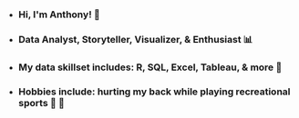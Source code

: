 - ### Hi, I'm Anthony! 👋
- ### Data Analyst, Storyteller, Visualizer, & Enthusiast 📊
- ### My data skillset includes: R, SQL, Excel, Tableau, & more 🧰
- ### Hobbies include: hurting my back while playing recreational sports 🏐 🎾
<!--
**AnthonysAnalysis/AnthonysAnalysis** is a ✨ _special_ ✨ repository because its `README.md` (this file) appears on your GitHub profile.

Here are some ideas to get you started:

- 🔭 I’m currently working on ...
- 🌱 I’m currently learning ...
- 👯 I’m looking to collaborate on ...
- 🤔 I’m looking for help with ...
- 💬 Ask me about ...
- 📫 How to reach me: ...
- 😄 Pronouns: ...
- ⚡ Fun fact: ...
-->
